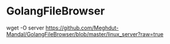 # GolangFileBrowser
 wget -O server https://github.com/Meghdut-Mandal/GolangFileBrowser/blob/master/linux_server?raw=true
